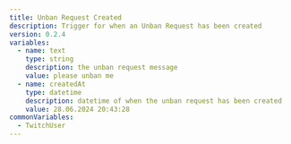 ```yaml
---
title: Unban Request Created
description: Trigger for when an Unban Request has been created
version: 0.2.4
variables:
  - name: text
    type: string
    description: the unban request message
    value: please unban me
  - name: createdAt
    type: datetime
    description: datetime of when the unban request has been created
    value: 28.06.2024 20:43:28
commonVariables:
  - TwitchUser
---
```

